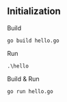 ## Initialization

Build
```
go build hello.go
```

Run
```
.\hello
```

Build & Run
```
go run hello.go
```